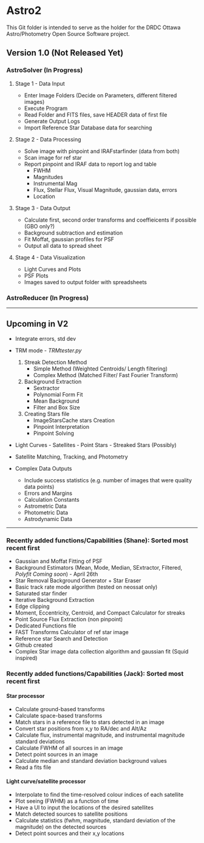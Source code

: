 # Astro2

This Git folder is intended to serve as the holder for the DRDC Ottawa Astro/Photometry Open Source Software project. 
## Version 1.0 (Not Released Yet)
### AstroSolver (In Progress)
1. Stage 1 - Data Input 
    - Enter Image Folders (Decide on Parameters, different filtered images)
    - Execute Program
    - Read Folder and FITS files, save HEADER data of first file
    - Generate Output Logs
    - Import Reference Star Database data for searching
 
2. Stage 2 - Data Processing
    - Solve image with pinpoint and IRAFstarfinder (data from both)
    - Scan image for ref star
    - Report pinpoint and IRAF data to report log and table
      - FWHM
      - Magnitudes
      - Instrumental Mag
      - Flux, Stellar Flux, Visual Magnitude, gaussian data, errors
      - Location

3. Stage 3 - Data Output
    - Calculate first, second order transforms and coeffieicents if possible (GBO only?)
    - Background subtraction and estimation
    - Fit Moffat, gaussian profiles for PSF
    - Output all data to spread sheet

3. Stage 4 - Data Visualization
    - Light Curves and Plots
    - PSF Plots
    - Images saved to output folder with spreadsheets


### AstroReducer (In Progress)

<hr>

## Upcoming in V2
- Integrate errors, std dev
- TRM mode - _TRMtester.py_
  	1. Streak Detection Method
        - Simple Method (Weighted Centroids/ Length filtering)
        - Complex Method (Matched Filter/ Fast Fourier Transform)
  	2. Background Extraction
        - Sextractor
        - Polynomial Form Fit
        - Mean Background
        - Filter and Box Size
     3. Creating Stars file
        - ImageStarsCache stars Creation
        - Pinpoint Interpretation
        - Pinpoint Solving
- Light Curves
        - Satellites
        - Point Stars
        - Streaked Stars (Possibly)
        
- Satellite Matching, Tracking, and Photometry
- Complex Data Outputs
    - Include success statistics (e.g. number of images that were quality data points)
    - Errors and Margins
    - Calculation Constants
    - Astrometric Data
    - Photometric Data
    - Astrodynamic Data


<hr>

### Recently added functions/Capabilities (Shane): Sorted most recent first
- Gaussian and Moffat Fitting of PSF
- Background Estimators (Mean, Mode, Median, SExtractor, Filtered, _Polyfit Coming soon_) - April 26th
- Star Removal Background Generator + Star Eraser
- Basic track rate mode algorithm (tested on neossat only)
- Saturated star finder
- Iterative Background Extraction
- Edge clipping
- Moment, Eccentricity, Centroid, and Compact Calculator for streaks
- Point Source Flux Extraction (non pinpoint)
- Dedicated Functions file
- FAST Transforms Calculator of ref star image
- Reference star Search and Detection
- Github created
- Complex Star image data collection algorithm and gaussian fit (Squid inspired)
### Recently added functions/Capabilities (Jack): Sorted most recent first
#### Star processor
- Calculate ground-based transforms
- Calculate space-based transforms
- Match stars in a reference file to stars detected in an image
- Convert star positions from x,y to RA/dec and Alt/Az
- Calculate flux, instrumental magnitude, and instrumental magnitude standard deviations
- Calculate FWHM of all sources in an image
- Detect point sources in an image
- Calculate median and standard deviation background values
- Read a fits file
#### Light curve/satellite processor
- Interpolate to find the time-resolved colour indices of each satellite
- Plot seeing (FWHM) as a function of time
- Have a UI to input the locations of the desired satellites
- Match detected sources to satellite positions
- Calculate statistics (fwhm, magnitude, standard deviation of the magnitude) on the detected sources
- Detect point sources and their x,y locations
